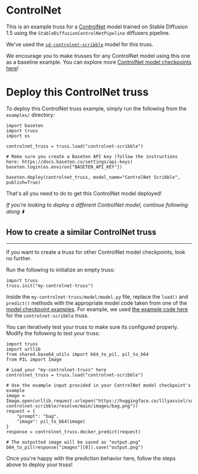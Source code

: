 # ControlNet

This is an example truss for a [ControlNet](https://github.com/lllyasviel/ControlNet) model trained on Stable Diffusion 1.5 using the `StableDiffusionControlNetPipeline` diffusers pipeline.

We've used the [`sd-controlnet-scribble`](https://huggingface.co/lllyasviel/sd-controlnet-scribble) model for this truss.

We encourage you to make trusses for any ControlNet model using this one as a baseline example. You can explore more [ControlNet model checkpoints here](https://huggingface.co/docs/diffusers/main/en/api/pipelines/stable_diffusion/controlnet#available-checkpoints)!


# Deploy this ControlNet truss
To deploy this ControlNet truss example, simply run the following from the `examples/` directory:
```
import baseten
import truss
import os

controlnet_truss = truss.load("controlnet-scribble")

# Make sure you create a Baseten API key (follow the instructions here: https://docs.baseten.co/settings/api-keys)
baseten.login(os.environ["BASETEN_API_KEY"])

baseten.deploy(controlnet_truss, model_name="ControlNet Scribble", publish=True)
```
That's all you need to do to get this ControlNet model deployed!

_If you're looking to deploy a different ControlNet model, continue following along ⬇️_

## How to create a similar ControlNet truss
---
If you want to create a truss for other ControlNet model checkpoints, look no further.

Run the following to initialize an empty truss:
```
import truss
truss.init("my-controlnet-truss")
```
Inside the `my-controlnet-truss/model/model.py` file, replace the `load()` and `predict()` methods with the appropriate model code taken from one of the [model checkpoint examples](https://huggingface.co/docs/diffusers/main/en/api/pipelines/stable_diffusion/controlnet#available-checkpoints). For example, we used [the example code here](https://huggingface.co/lllyasviel/sd-controlnet-scribble#example) for the `controlnet-scribble` truss.

You can iteratively test your truss to make sure its configured properly. Modify the following to test your truss:
```
import truss
import urllib
from shared.base64_utils import b64_to_pil, pil_to_b64
from PIL import Image

# Load your "my-controlnet-truss" here
controlnet_truss = truss.load("controlnet-scribble")

# Use the example input provided in your ControlNet model checkpoint's example
image = Image.open(urllib.request.urlopen("https://huggingface.co/lllyasviel/sd-controlnet-scribble/resolve/main/images/bag.png"))
request = {
    "prompt": "bag",
    "image": pil_to_b64(image)
}
response = controlnet_truss.docker_predict(request)

# The outputted image will be saved as "output.png"
b64_to_pil(response["images"][0]).save("output.png")
```
Once you're happy with the prediction behavior here, follow the steps above to deploy your truss!
